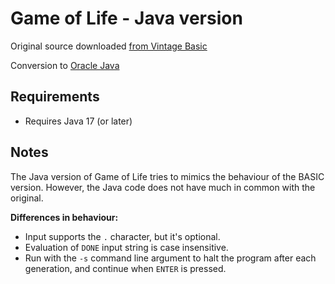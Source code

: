# Game of Life - Java version

Original source downloaded [from Vintage Basic](http://www.vintage-basic.net/games.html)

Conversion to [Oracle Java](https://openjdk.java.net/)

## Requirements

* Requires Java 17 (or later)

## Notes

The Java version of Game of Life tries to mimics the behaviour of the BASIC version.
However, the Java code does not have much in common with the original.

**Differences in behaviour:**
* Input supports the ```.``` character, but it's optional.
* Evaluation of ```DONE``` input string is case insensitive.
* Run with the ```-s``` command line argument to halt the program after each generation, and continue when ```ENTER``` is pressed. 